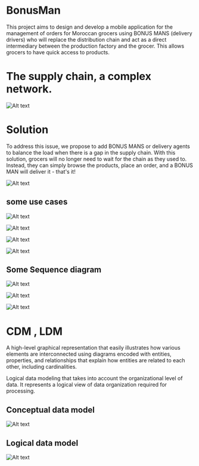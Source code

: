 # BonusMan

This project aims to design and develop a mobile application for the management of orders for Moroccan grocers using BONUS MANS (delivery drivers) who will replace the distribution chain and act as a direct intermediary between the production factory and the grocer. This allows grocers to have quick access to products.

# The supply chain, a complex network.

![Alt text](readmeFiles/image.png)

# Solution

To address this issue, we propose to add BONUS MANS or delivery agents to balance the load when there is a gap in the supply chain. With this solution, grocers will no longer need to wait for the chain as they used to. Instead, they can simply browse the products, place an order, and a BONUS MAN will deliver it - that's it!

![Alt text](readmeFiles/image-1.png)

## some use cases

![Alt text](readmeFiles/image-2.png)

![Alt text](readmeFiles/image-3.png)

![Alt text](readmeFiles/image-4.png)

![Alt text](readmeFiles/image-5.png)

## Some Sequence diagram

![Alt text](readmeFiles/image-6.png)

![Alt text](readmeFiles/image-7.png)

![Alt text](readmeFiles/image-8.png)

# CDM , LDM

A high-level graphical representation that easily illustrates how various elements are interconnected using diagrams encoded with entities, properties, and relationships that explain how entities are related to each other, including cardinalities.

Logical data modeling that takes into account the organizational level of data. It represents a logical view of data organization required for processing.

## Conceptual data model

![Alt text](readmeFiles/image-9.png)

## Logical data model

![Alt text](readmeFiles/image-10.png)